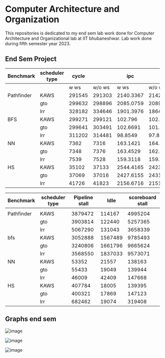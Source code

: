 # Computer Architecture and Organization
This repositories is dedicated to my end sem lab work done for Computer Architecture and Organizational lab at IIT bhubaneshwar. Lab work done during fifth semester year 2023. 
## End Sem Project 
| Benchmark  | scheduler type | cycle  |        | ipc       |           |
|------------|----------------|--------|--------|-----------|-----------|
|            |                | w ws   | w/o ws | w ws      | w/o ws    |
| Pathfinder | KAWS           | 291545 | 291303 | 2140.3367 | 2142.1147 |
|            | gto            | 299632 | 298896 | 2085.0759 | 2089.6978 |
|            | lrr            | 328182 | 334646 | 1901.3976 | 1864.6704 |
| BFS        | KAWS           | 299271 | 299121 | 102.796   | 102.8475  |
|            | gto            | 299641 | 303491 | 102.6691  | 101.366   |
|            | lrr            | 311202 | 314481 | 98.8549   | 97.8242   |
| NN         | KAWS           | 7362   | 7316   | 163.1421  | 164.1678  |
|            | gto            | 7348   | 7376   | 163.4529  | 162.8324  |
|            | lrr            | 7539   | 7528   | 159.3118  | 159.5446  |
| HS         | KAWS           | 35102  | 37133  | 2544.4165 | 2423.4314 |
|            | gto            | 37069  | 37016  | 2427.6155 | 2431.0913 |
|            | lrr            | 41726  | 41823  | 2156.6716 | 2151.6697 |


| Benchmark  | scheduler type | Pipeline stall | Idle    | scoreboard stall |
|------------|----------------|----------------|---------|------------------|
|            |                |                |         |                  |
| Pathfinder | KAWS           | 3879472        | 114167  | 4995204          |
|            | gto            | 3903814        | 122440  | 5257365          |
|            | lrr            | 5067290        | 131043  | 3658339          |
| bfs        | KAWS           | 3052888        | 1567489 | 9785493          |
|            | gto            | 3240806        | 1661796 | 9665624          |
|            | lrr            | 3568550        | 1837033 | 9573071          |
|NN            | KAWS           | 53352          | 21557   | 138163           |
|            | gto            | 55433          | 19049   | 139944           |
|            | lrr            | 46009          | 42409   | 147668           |
| HS         | KAWS           | 407784         | 18005   | 139395           |
|            | gto            | 400321         | 17869   | 147123           |
|            | lrr            | 682462         | 19074   | 319408           |

## Graphs end sem 
![image](https://github.com/JustaTirkey/gpgpu-sim_distribution_endSem_COA/assets/99267141/d96480f1-0489-46b4-b2e7-a5b8bf22ff53)

![image](https://github.com/JustaTirkey/COA_LAB/assets/99267141/9a0842a5-c48a-4181-9d0e-85fa7b9852a7)

![image](https://github.com/JustaTirkey/COA_LAB/assets/99267141/605156a7-cd44-47a6-8d21-4e703db8af3f)
